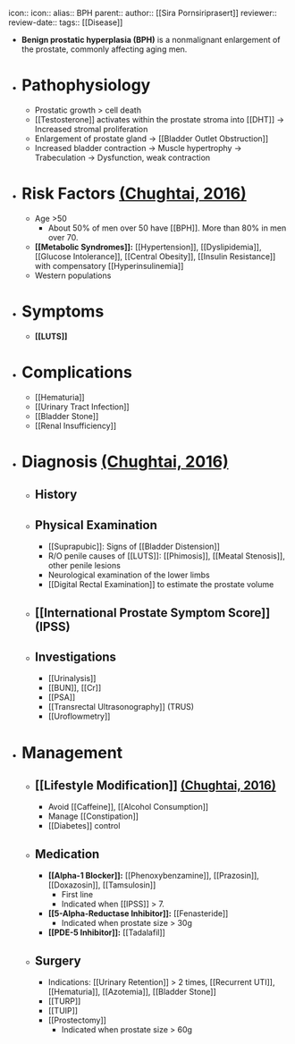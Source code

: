 icon:: 
icon::
alias:: BPH
parent::
author:: [[Sira Pornsiriprasert]] 
reviewer::
review-date::
tags:: [[Disease]]

- **Benign prostatic hyperplasia (BPH)** is a nonmalignant enlargement of the prostate, commonly affecting aging men.
- # Pathophysiology
	- Prostatic growth > cell death
	- [[Testosterone]] activates within the prostate stroma into [[DHT]] -> Increased stromal proliferation
	- Enlargement of prostate gland -> [[Bladder Outlet Obstruction]]
	- Increased bladder contraction -> Muscle hypertrophy -> Trabeculation -> Dysfunction, weak contraction
- # Risk Factors [(Chughtai, 2016)]([[References/chughtaiBenignProstaticHyperplasia2016]])
	- Age >50
		- About 50% of men over 50 have [[BPH]]. More than 80% in men over 70.
	- **[[Metabolic Syndromes]]:** [[Hypertension]], [[Dyslipidemia]], [[Glucose Intolerance]], [[Central Obesity]], [[Insulin Resistance]] with compensatory [[Hyperinsulinemia]]
	- Western populations
- # Symptoms
	- **[[LUTS]]**
- # Complications
	- [[Hematuria]]
	- [[Urinary Tract Infection]]
	- [[Bladder Stone]]
	- [[Renal Insufficiency]]
- # Diagnosis [(Chughtai, 2016)]([[References/chughtaiBenignProstaticHyperplasia2016]])
	- ## History
	- ## Physical Examination
		- [[Suprapubic]]: Signs of [[Bladder Distension]]
		- R/O penile causes of [[LUTS]]: [[Phimosis]], [[Meatal Stenosis]], other penile lesions
		- Neurological examination of the lower limbs
		- [[Digital Rectal Examination]] to estimate the prostate volume
	- ## [[International Prostate Symptom Score]] (IPSS)
	- ## Investigations
		- [[Urinalysis]]
		- [[BUN]], [[Cr]]
		- [[PSA]]
		- [[Transrectal Ultrasonography]] (TRUS)
		- [[Uroflowmetry]]
- # Management
	- ## [[Lifestyle Modification]] [(Chughtai, 2016)]([[References/chughtaiBenignProstaticHyperplasia2016]])
		- Avoid [[Caffeine]], [[Alcohol Consumption]]
		- Manage [[Constipation]]
		- [[Diabetes]] control
	- ## Medication
		- **[[Alpha-1 Blocker]]:** [[Phenoxybenzamine]], [[Prazosin]], [[Doxazosin]], [[Tamsulosin]]
			- First line
			- Indicated when [[IPSS]] > 7.
		- **[[5-Alpha-Reductase Inhibitor]]:** [[Fenasteride]]
			- Indicated when prostate size > 30g
		- **[[PDE-5 Inhibitor]]:** [[Tadalafil]]
	- ## Surgery
		- Indications: [[Urinary Retention]] > 2 times, [[Recurrent UTI]], [[Hematuria]], [[Azotemia]], [[Bladder Stone]]
		- [[TURP]]
		- [[TUIP]]
		- [[Prostectomy]]
			- Indicated when prostate size > 60g